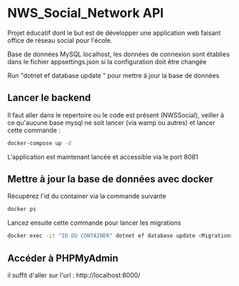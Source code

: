 # NWS_Social_Network API
 Projet éducatif dont le but est de développer une application web faisant office de réseau social pour l'école.
 
 Base de données MySQL localhost, les données de connexion sont établies dans le fichier appsettings.json si la configuration doit être changée
 
 Run "dotnet ef database update <Migration>" pour mettre à jour la base de données

## Lancer le backend
Il faut aller dans le repertoire ou le code est présent (NWSSocial), veiller à ce qu'aucune base mysql ne soit lancer (via wamp ou autres) et lancer cette commande :
```bash
docker-compose up -d
```
L'application est maintenant lancée et accessible via le port 8081

## Mettre à jour la base de données avec docker
Récupérez l'id du container via la commande suivante
```bash
docker ps
```

Lancez ensuite cette commande pour lancer les migrations
```bash
docker exec -it "ID DU CONTAINER" dotnet ef database update <Migration> 
```

## Accéder à PHPMyAdmin
il suffit d'aller sur l'url : http://localhost:8000/
